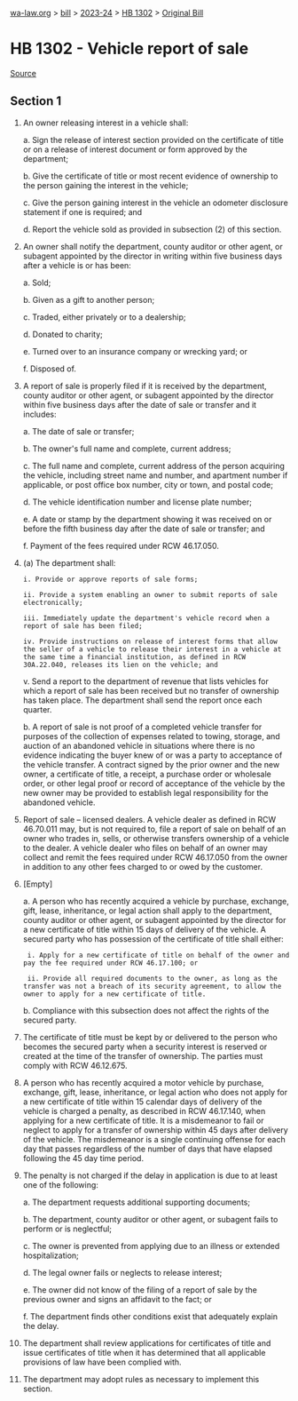 [wa-law.org](/) > [bill](/bill/) > [2023-24](/bill/2023-24/) > [HB 1302](/bill/2023-24/hb/1302/) > [Original Bill](/bill/2023-24/hb/1302/1/)

# HB 1302 - Vehicle report of sale

[Source](http://lawfilesext.leg.wa.gov/biennium/2023-24/Pdf/Bills/House%20Bills/1302.pdf)

## Section 1
1.  An owner releasing interest in a vehicle shall:

    a. Sign the release of interest section provided on the certificate of title or on a release of interest document or form approved by the department;

    b. Give the certificate of title or most recent evidence of ownership to the person gaining the interest in the vehicle;

    c. Give the person gaining interest in the vehicle an odometer disclosure statement if one is required; and

    d. Report the vehicle sold as provided in subsection (2) of this section.

2.  An owner shall notify the department, county auditor or other agent, or subagent appointed by the director in writing within five business days after a vehicle is or has been:

    a. Sold;

    b. Given as a gift to another person;

    c. Traded, either privately or to a dealership;

    d. Donated to charity;

    e. Turned over to an insurance company or wrecking yard; or

    f. Disposed of.

3.  A report of sale is properly filed if it is received by the department, county auditor or other agent, or subagent appointed by the director within five business days after the date of sale or transfer and it includes:

    a. The date of sale or transfer;

    b. The owner's full name and complete, current address;

    c. The full name and complete, current address of the person acquiring the vehicle, including street name and number, and apartment number if applicable, or post office box number, city or town, and postal code;

    d. The vehicle identification number and license plate number;

    e. A date or stamp by the department showing it was received on or before the fifth business day after the date of sale or transfer; and

    f. Payment of the fees required under RCW 46.17.050.

4.  (a) The department shall:

        i. Provide or approve reports of sale forms;

        ii. Provide a system enabling an owner to submit reports of sale electronically;

        iii. Immediately update the department's vehicle record when a report of sale has been filed;

        iv. Provide instructions on release of interest forms that allow the seller of a vehicle to release their interest in a vehicle at the same time a financial institution, as defined in RCW 30A.22.040, releases its lien on the vehicle; and

    v. Send a report to the department of revenue that lists vehicles for which a report of sale has been received but no transfer of ownership has taken place. The department shall send the report once each quarter.

    b. A report of sale is not proof of a completed vehicle transfer for purposes of the collection of expenses related to towing, storage, and auction of an abandoned vehicle in situations where there is no evidence indicating the buyer knew of or was a party to acceptance of the vehicle transfer. A contract signed by the prior owner and the new owner, a certificate of title, a receipt, a purchase order or wholesale order, or other legal proof or record of acceptance of the vehicle by the new owner may be provided to establish legal responsibility for the abandoned vehicle.

5. Report of sale – licensed dealers. A vehicle dealer as defined in RCW 46.70.011 may, but is not required to, file a report of sale on behalf of an owner who trades in, sells, or otherwise transfers ownership of a vehicle to the dealer. A vehicle dealer who files on behalf of an owner may collect and remit the fees required under RCW 46.17.050 from the owner in addition to any other fees charged to or owed by the customer.

6. [Empty]

    a.  A person who has recently acquired a vehicle by purchase, exchange, gift, lease, inheritance, or legal action shall apply to the department, county auditor or other agent, or subagent appointed by the director for a new certificate of title within 15 days of delivery of the vehicle. A secured party who has possession of the certificate of title shall either:

        i. Apply for a new certificate of title on behalf of the owner and pay the fee required under RCW 46.17.100; or

        ii. Provide all required documents to the owner, as long as the transfer was not a breach of its security agreement, to allow the owner to apply for a new certificate of title.

    b. Compliance with this subsection does not affect the rights of the secured party.

7. The certificate of title must be kept by or delivered to the person who becomes the secured party when a security interest is reserved or created at the time of the transfer of ownership. The parties must comply with RCW 46.12.675.

8. A person who has recently acquired a motor vehicle by purchase, exchange, gift, lease, inheritance, or legal action who does not apply for a new certificate of title within 15 calendar days of delivery of the vehicle is charged a penalty, as described in RCW 46.17.140, when applying for a new certificate of title. It is a misdemeanor to fail or neglect to apply for a transfer of ownership within 45 days after delivery of the vehicle. The misdemeanor is a single continuing offense for each day that passes regardless of the number of days that have elapsed following the 45 day time period.

9. The penalty is not charged if the delay in application is due to at least one of the following:

    a. The department requests additional supporting documents;

    b. The department, county auditor or other agent, or subagent fails to perform or is neglectful;

    c. The owner is prevented from applying due to an illness or extended hospitalization;

    d. The legal owner fails or neglects to release interest;

    e. The owner did not know of the filing of a report of sale by the previous owner and signs an affidavit to the fact; or

    f. The department finds other conditions exist that adequately explain the delay.

10. The department shall review applications for certificates of title and issue certificates of title when it has determined that all applicable provisions of law have been complied with.

11. The department may adopt rules as necessary to implement this section.
